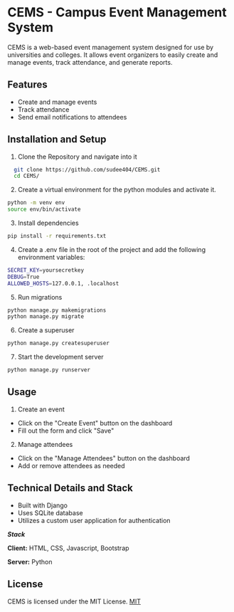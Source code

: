 
# CEMS - Campus Event Management System

CEMS is a web-based event management system designed for use by universities and colleges. It allows event organizers to easily create and manage events, track attendance, and generate reports.


## Features

- Create and manage events
- Track attendance
- Send email notifications to attendees


## Installation and Setup

1. Clone the Repository and navigate into it

```bash
  git clone https://github.com/sudee404/CEMS.git
  cd CEMS/
```
    
2. Create a virtual environment for the python modules and activate it.

```bash
python -m venv env
source env/bin/activate
```

3. Install dependencies

```bash
pip install -r requirements.txt
```

4. Create a .env file in the root of the project and add the following environment variables:

```bash
SECRET_KEY=yoursecretkey
DEBUG=True
ALLOWED_HOSTS=127.0.0.1, .localhost
```

5. Run migrations

```bash
python manage.py makemigrations
python manage.py migrate
```

6. Create a superuser
```bash
python manage.py createsuperuser
```

7. Start the development server
```bash
python manage.py runserver
```

## Usage

1. Create an event
- Click on the "Create Event" button on the dashboard
- Fill out the form and click "Save"

2. Manage attendees
- Click on the "Manage Attendees" button on the dashboard
- Add or remove attendees as needed


## Technical Details and Stack

- Built with Django
- Uses SQLite database
- Utilizes a custom user application for authentication

***Stack***

**Client:** HTML, CSS, Javascript, Bootstrap

**Server:** Python



## License
CEMS is licensed under the MIT License.
[MIT](https://choosealicense.com/licenses/mit/)

